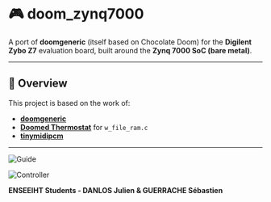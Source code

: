 # 🎮 doom_zynq7000

A port of **doomgeneric** (itself based on Chocolate Doom) for the **Digilent Zybo Z7** evaluation board, built around the **Zynq 7000 SoC (bare metal)**.

---

## 📌 Overview  
This project is based on the work of:  
- **[doomgeneric](https://github.com/ozkl/doomgeneric/tree/master?tab=GPL-2.0-1-ov-file)**
- **[Doomed Thermostat](https://hackaday.com/2017/05/22/doomed-thermostat/)** for `w_file_ram.c`
- **[tinymidipcm](https://github.com/misterhat/tinymidipcm/tree/master)**

---

![Guide](figures/guide.png)

![Controller](figures/controller_guide.png)

**ENSEEIHT Students - DANLOS Julien & GUERRACHE Sébastien**

